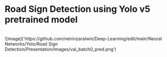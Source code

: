 <h1>Road Sign Detection using Yolo v5 pretrained model</h1>
<br>
![image]('https://github.com/neirinzaralwin/Deep-Learning/edit/main/Neural Networks/Yolo/Road Sign Detection/Presentation/Images/val_batch0_pred.png')

